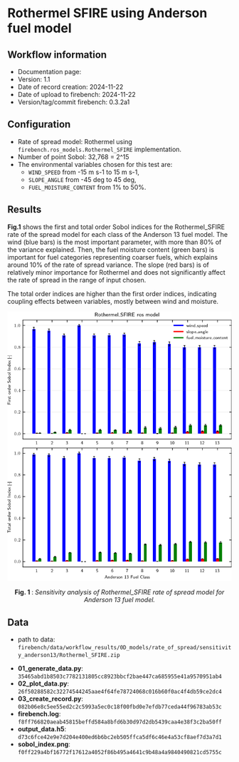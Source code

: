 # Rothermel SFIRE using Anderson fuel model

## Workflow information

- Documentation page:
- Version: 1.1
- Date of record creation: 2024-11-22
- Date of upload to firebench: 2024-11-22
- Version/tag/commit firebench: 0.3.2a1

## Configuration
<!-- Add specific input details for the model/data you are using -->

- Rate of spread model: Rothermel using `firebench.ros_models.Rothermel_SFIRE` implementation.
- Number of point Sobol: 32,768 = 2^15
- The environmental variables chosen for this test are:
  - `WIND_SPEED` from -15 m s-1 to 15 m s-1,
  - `SLOPE_ANGLE` from -45 deg to 45 deg,
  - `FUEL_MOISTURE_CONTENT` from 1% to 50%.

## Results

<!-- Fill in with your results -->
**Fig.1** shows the first and total order Sobol indices for the Rothermel_SFIRE rate of the spread model for each class of the Anderson 13 fuel model.
The wind (blue bars) is the most important parameter, with more than 80% of the variance explained.
Then, the fuel moisture content (green bars) is important for fuel categories representing coarser fuels, which explains around 10% of the rate of spread variance.
The slope (red bars) is of relatively minor importance for Rothermel and does not significantly affect the rate of spread in the range of input chosen.

The total order indices are higher than the first order indices, indicating coupling effects between variables, mostly between wind and moisture.

![blockdiagram](../../_static/workflow/rate_of_spread/sensitivity/Rothermel_SFIRE_A13.png)
<p style="text-align: center;">
    <strong>
        Fig. 1
    </strong>
    :
    <em>
        Sensitivity analysis of Rothermel_SFIRE rate of spread model for Anderson 13 fuel model. 
    </em>
</p>

## Data
<!-- Add path or source of the record used for the test and its record -->
- path to data: `firebench/data/workflow_results/0D_models/rate_of_spread/sensitivity_anderson13/Rothermel_SFIRE.zip`
<!-- firebench-hash-list -->
- **01_generate_data.py**: `35465abd1b8503c7782131805cc8923bbcf2bae447ca685955e41a9570951ab4`
- **02_plot_data.py**: `26f50288582c32274544245aae4f64fe78724068c016b60f0ac4f4db59ce2dc4`
- **03_create_record.py**: `082b06e8c5ee55ed2c2c5993a5ec0c18f00fbd0e7efdb77ceda44f96783ab53c`
- **firebench.log**: `f8ff766820aeab45815beffd584a8bfd6b30d97d2db5439caa4e38f3c2ba50ff`
- **output_data.h5**: `d73c6fce42e9e7d204e400ed6b6bc2eb505ffca5df6c46e4a53cf8aef7d3a7d1`
- **sobol_index.png**: `f0ff229a4bf16772f17612a4052f86b495a4641c9b48a4a9840490821cd5755c`
<!-- end of firebench-hash-list -->